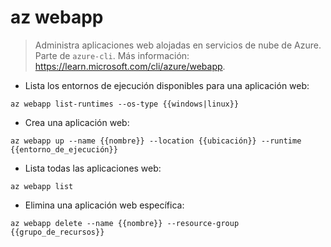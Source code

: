 # az webapp

> Administra aplicaciones web alojadas en servicios de nube de Azure.
> Parte de `azure-cli`.
> Más información: <https://learn.microsoft.com/cli/azure/webapp>.

- Lista los entornos de ejecución disponibles para una aplicación web:

`az webapp list-runtimes --os-type {{windows|linux}}`

- Crea una aplicación web:

`az webapp up --name {{nombre}} --location {{ubicación}} --runtime {{entorno_de_ejecución}}`

- Lista todas las aplicaciones web:

`az webapp list`

- Elimina una aplicación web específica:

`az webapp delete --name {{nombre}} --resource-group {{grupo_de_recursos}}`
